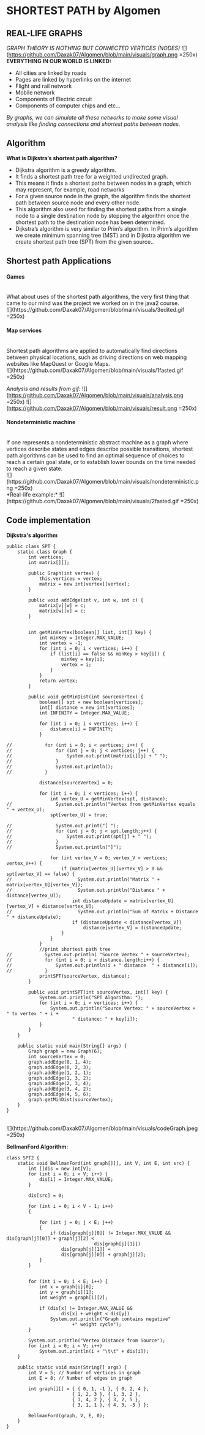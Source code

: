 # SHORTEST PATH by Algomen

## REAL-LIFE GRAPHS  ##
*GRAPH THEORY IS NOTHING BUT CONNECTED VERTICES (NODES)*
![](https://github.com/Daxak07/Algomen/blob/main/visuals/graph.png =250x)
</br>
**EVERYTHING IN OUR WORLD IS LINKED:**
* All cities are linked by roads
* Pages are linked by hyperlinks on the internet
* Flight and rail network
* Mobile network
* Components of Electric circuit
* Components of computer chips and etc…

*By graphs, we can simulate all these networks to make some visual analysis like finding connections and shortest paths between nodes.*

## Algorithm ##

**What is Dijkstra’s shortest path algorithm?**

* Dijkstra algorithm is a greedy algorithm.
* It finds a shortest path tree for a weighted undirected graph.
* This means it finds a shortest paths between nodes in a graph, which may represent, for example, road networks
* For a given source node in the graph, the algorithm finds the shortest path between source node and every other node.
* This algorithm also used for finding the shortest paths from a single node to a single destination node by stopping the algorithm once the shortest path to the destination node has been determined.
* Dijkstra’s algorithm is very similar to Prim’s algorithm. In Prim’s algorithm we create minimum spanning tree (MST) and in Dijkstra algorithm we create shortest path tree (SPT) from the given source..

## Shortest path Applications ##

#### Games ####
</br>
What about uses of the shortest path algorithms, the very first thing that came to our mind was the project we worked on in the java2 course. 
</br>
![](https://github.com/Daxak07/Algomen/blob/main/visuals/3edited.gif =250x)

#### Map services ####
</br>
Shortest path algorithms are applied to automatically find directions between physical locations, such as driving directions on web mapping websites like MapQuest or Google Maps.
</br>
![](https://github.com/Daxak07/Algomen/blob/main/visuals/1fasted.gif =250x)

*Analysis and results from gif:*
![](https://github.com/Daxak07/Algomen/blob/main/visuals/analysis.png =250x)
![](https://github.com/Daxak07/Algomen/blob/main/visuals/result.png =250x)

#### Nondeterministic machine ####
</br>
If one represents a nondeterministic abstract machine as a graph where vertices describe states and edges describe possible transitions, shortest path algorithms can be used to find an optimal sequence of choices to reach a certain goal state, or to establish lower bounds on the time needed to reach a given state.
</br>
![](https://github.com/Daxak07/Algomen/blob/main/visuals/nondeterministic.png =250x)
</br>
*Real-life example:*
![](https://github.com/Daxak07/Algomen/blob/main/visuals/2fasted.gif =250x)

## Code implementation
**Dijkstra's algorithm**
```
public class SPT {
    static class Graph {
        int vertices;
        int matrix[][];

        public Graph(int vertex) {
            this.vertices = vertex;
            matrix = new int[vertex][vertex];
        }

        public void addEdge(int v, int w, int c) {
            matrix[v][w] = c;
            matrix[w][v] = c;
        }


        int getMinVertex(boolean[] list, int[] key) {
            int minKey = Integer.MAX_VALUE;
            int vertex = -1;
            for (int i = 0; i < vertices; i++) {
                if (list[i] == false && minKey > key[i]) {
                    minKey = key[i];
                    vertex = i;
                }
            }
            return vertex;
        }

        public void getMinDist(int sourceVertex) {
            boolean[] spt = new boolean[vertices];
            int[] distance = new int[vertices];
            int INFINITY = Integer.MAX_VALUE;

            for (int i = 0; i < vertices; i++) {
                distance[i] = INFINITY;
            }

//            for (int i = 0; i < vertices; i++) {
//                for (int j = 0; j < vertices; j++) {
//                    System.out.print(matrix[i][j] + " ");
//                }
//                System.out.println();
//            }

            distance[sourceVertex] = 0;
            
            for (int i = 0; i < vertices; i++) {
                int vertex_U = getMinVertex(spt, distance);
//                System.out.println("Vertex from getMinVertex equals " + vertex_U);
                spt[vertex_U] = true;

//                System.out.print("[ ");
//                for (int j = 0; j < spt.length;j++) {
//                    System.out.print(spt[j] + " ");
//                }
//                System.out.println("]");

                for (int vertex_V = 0; vertex_V < vertices; vertex_V++) {
                    if (matrix[vertex_U][vertex_V] > 0 && spt[vertex_V] == false) {
//                        System.out.println("Matrix " + matrix[vertex_U][vertex_V]);
//                        System.out.println("Distance " + distance[vertex_U]);
                        int distanceUpdate = matrix[vertex_U][vertex_V] + distance[vertex_U];
//                        System.out.println("Sum of Matrix + Distance " + distanceUpdate);
                        if (distanceUpdate < distance[vertex_V])
                            distance[vertex_V] = distanceUpdate;
                    }
                }
            }
            //print shortest path tree
//            System.out.println( "Source Vertex " + sourceVertex);
//            for (int i = 0; i < distance.length;i++) {
//                System.out.println(i + " distance  " + distance[i]);
//            }
            printSPT(sourceVertex, distance);
        }

        public void printSPT(int sourceVertex, int[] key) {
            System.out.println("SPT Algorithm: ");
            for (int i = 0; i < vertices; i++) {
                System.out.println("Source Vertex: " + sourceVertex + " to vertex " + i +
                        " distance: " + key[i]);
            }
        }
    }

    public static void main(String[] args) {
        Graph graph = new Graph(6);
        int sourceVertex = 0;
        graph.addEdge(0, 1, 4);
        graph.addEdge(0, 2, 3);
        graph.addEdge(1, 2, 1);
        graph.addEdge(1, 3, 2);
        graph.addEdge(2, 3, 4);
        graph.addEdge(3, 4, 2);
        graph.addEdge(4, 5, 6);
        graph.getMinDist(sourceVertex);
    }
}
```
</br>
![](https://github.com/Daxak07/Algomen/blob/main/visuals/codeGraph.jpeg =250x)
</br>

**BellmanFord Algorithm:**

```
class SPT2 {
    static void BellmanFord(int graph[][], int V, int E, int src) {
        int []dis = new int[V];
        for (int i = 0; i < V; i++) {
            dis[i] = Integer.MAX_VALUE;
        }
     
        dis[src] = 0;
     
        for (int i = 0; i < V - 1; i++) 
        {
     
            for (int j = 0; j < E; j++) 
            {
                if (dis[graph[j][0]] != Integer.MAX_VALUE && dis[graph[j][0]] + graph[j][2] <
                                dis[graph[j][1]])
                    dis[graph[j][1]] = 
                    dis[graph[j][0]] + graph[j][2];
            }
        }
     

        for (int i = 0; i < E; i++) {
            int x = graph[i][0];
            int y = graph[i][1];
            int weight = graph[i][2];
            
            if (dis[x] != Integer.MAX_VALUE &&
                    dis[x] + weight < dis[y])
                System.out.println("Graph contains negative"
                        +" weight cycle");
        }
     
        System.out.println("Vertex Distance from Source");
        for (int i = 0; i < V; i++)
            System.out.println(i + "\t\t" + dis[i]);
    }
     
    public static void main(String[] args) {
        int V = 5; // Number of vertices in graph
        int E = 8; // Number of edges in graph

        int graph[][] = { { 0, 1, -1 }, { 0, 2, 4 },
                        { 1, 2, 3 }, { 1, 3, 2 }, 
                        { 1, 4, 2 }, { 3, 2, 5 }, 
                        { 3, 1, 1 }, { 4, 3, -3 } };
     
        BellmanFord(graph, V, E, 0);
    }
}
```